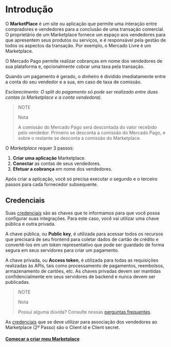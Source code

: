 # Introdução

O **MarketPlace** é um site ou aplicação que permite uma interação entre compradores e vendedores para a conclusão de uma transação comercial. O proprietário de um Marketplace fornece um espaço aos vendedores para que apresentem seus produtos ou serviços, e é responsável pela gestão de todos os aspectos da transação. Por exemplo, o Mercado Livre é um Marketplace.

O Mercado Pago permite realizar cobranças em nome dos vendedores de sua plataforma e, opcionalmente cobrar uma taxa pela transação.

Quando um pagamento é gerado, o dinheiro é dividido imediatamente entre a conta do seu vendedor e a sua, em caso de taxa de comissão.

_Esclarecimento: O split do pagamento só pode ser realizado entre duas contas (o Marketplace e a conta vendedora)._

> NOTE
>
> Nota
>
>A comissão do Mercado Pago será descontada do valor recebido pelo vendedor.
>Primeiro se desconta a comissão do Mercado Pago, e sobre o restante se desconta a comissão do Marketplace.

O _Marketplace_ requer 3 passos:

1. **Criar uma aplicação** Marketplace.
2. **Conectar** as contas de seus vendedores.
3. **Efetuar a cobrança** em nome dos vendedores.

Após criar a aplicação, você só precisa executar o segundo e o terceiro passos para cada fornecedor subsequente.

## Credenciais

Suas [credenciais]([FAKER][CREDENTIALS][URL]) são as chaves que te informamos para que você possa configurar suas integrações. Para este caso, você vai utilizar uma chave pública e outra privada.

A chave pública, ou **Public key**, é utilizada para acessar todos os recursos que precisará de seu frontend para coletar dados de cartão de crédito e convertê-los em um token
representativo que pode ser guardado de forma segura em seus servidores para criar um pagamento. 

A chave privada, ou **Access token**, é utilizada para todas as requisições realizadas às APIs, tais como processamento de pagamentos, reembolsos, armazenamento de cartões, etc. As chaves privadas devem ser mantidas confidencialmente em seus servidores de backend e nunca devem ser publicadas.

> NOTE
>
> Nota
>
> Possui alguma dúvida? Consulte nossas [perguntas frequentes](https://www.mercadopago.com.br/developers/pt/guides/faqs/credentials/).


As [credenciais]([FAKER][CREDENTIALS][URL_BASIC]) que se deve utilizar para associação dos vendedores ao Marketplace (2º Passo) são o Client id e Client secret.

#### [Começar a criar meu Marketplace](https://www.mercadopago.com.br/developers/pt/guides/marketplace/web-checkout/create-marketplace)
